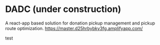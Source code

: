 # DADC (under construction)
A react-app based solution for donation pickup management and pickup route optimization.
https://master.d25hrbybky3fg.amplifyapp.com/

test